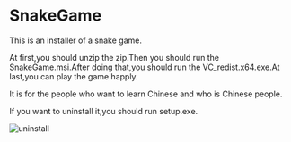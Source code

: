 # SnakeGame
This is an installer of a snake game.

At first,you should unzip the zip.Then you should run the SnakeGame.msi.After doing that,you should run the VC_redist.x64.exe.At last,you can play the game happly.

It is for the people who want to learn Chinese and who is Chinese people.

If you want to uninstall it,you should run setup.exe.

![uninstall](https://user-images.githubusercontent.com/87162527/162670016-cd23574f-8188-471e-aea9-9232105697a7.jpg)
